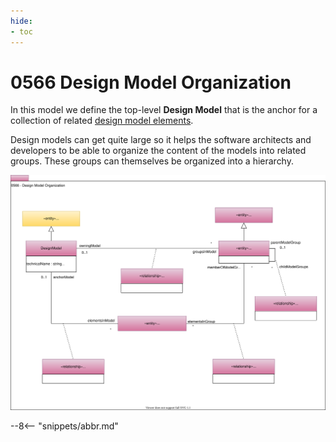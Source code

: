 ```yaml
---
hide:
- toc
---
```


<!-- SPDX-License-Identifier: CC-BY-4.0 -->
<!-- Copyright Contributors to the ODPi Egeria project. -->

# 0566 Design Model Organization

In this model we define the top-level **Design Model** that
is the anchor for a collection of related
[design model elements](0565-Design-Model-Elements.md).

Design models can get quite large so it helps the software architects and
developers to be able to organize the content of the models into
related groups.  These groups can themselves be organized into a hierarchy.

![UML](0566-Design-Model-Organization.svg)

--8<-- "snippets/abbr.md"